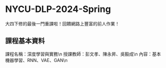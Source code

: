 # NYCU-DLP-2024-Spring

大四下修的最後一門重課啦！回饋網路上豐富的前人作業！
## 課程基本資料
課程名稱：深度學習與實務\n
授課教師：彭文孝、陳永昇、吳毅成\n
內容：基本機器學習、RNN、VAE、GAN\n
